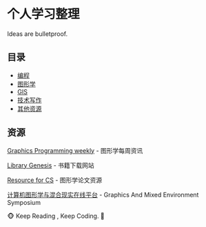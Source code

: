# 个人学习整理

Ideas are bulletproof.

## 目录

+ [编程](./0_programming.md)
+ [图形学](./1_cg.md)
+ [GIS](./2_gis.md)
+ [技术写作](./2_technical_writing.md)
+ [其他资源](./5_resources.md)

## 资源

[Graphics Programming weekly](https://www.jendrikillner.com/post/) - 图形学每周资讯

[Library Genesis](http://libgen.rs/) - 书籍下载网站

[Resource for CS](http://kesen.realtimerendering.com/) - 图形学论文资源

[计算机图形学与混合现实在线平台](https://games-cn.org/) - Graphics And Mixed Environment Symposium



:monkey_face: Keep Reading , Keep Coding. :see_no_evil:
